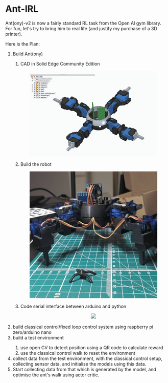 # Ant-IRL

Ant(ony)-v2 is now a fairly standard RL task from the Open AI gym library. For fun, let's try to bring him to real life (and justify my purchase of a 3D printer).

Here is the Plan:
<ol>
  <li>Build Ant(ony)</li>
  <ol>
    <li>CAD in Solid Edge Community Edition</li> 
    <p align="center">
      <img src="https://github.com/charliexchen/Ant-IRL/blob/main/Parts/ant.png" width="400">
    </p>
    <li>Build the robot</li>
    <p align="center">
    <img src="https://github.com/charliexchen/Ant-IRL/blob/main/Parts/ant_irl.png" align="centre" width="400">
      </p>
    <li>Code serial interface between arduino and python</li>
    <p align="center">
  <img src="https://github.com/charliexchen/Ant-IRL/blob/main/Parts/walk.gif" align="centre" width="400">
  </p>
   </ol>
  <li>build classical control/fixed loop control system using raspberry pi zero/arduino nano</li>
  <li>build a test environment</li>
  <ol>
    <li>use open CV to detect position using a QR code to calculate reward</li>
    <li>use the classical control walk to reset the environment </li>
  </ol>
  <li>collect data from the test environment, with the classical control setup, collecting sensor data, and initialise the models using this data.</li>
  <li>Start collecting data from that which is generated by the model, and optimise the ant's walk using actor critic.</li>
  
</ol>

